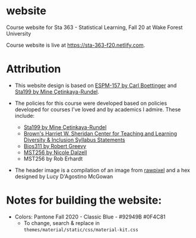 # website
Course website for Sta 363 - Statistical Learning, Fall 20 at Wake Forest University

Course website is live at https://sta-363-f20.netlify.com.

# Attribution

- This website design is based on [ESPM-157 by Carl Boettinger](https://espm-157.carlboettiger.info/) and [Sta199 by Mine Çetinkaya-Rundel](http://www2.stat.duke.edu/courses/Spring18/Sta199/).

- The policies for this course were developed based on policies developed for courses I've loved and by academics I admire. These include:
  - [Sta199 by Mine Çetinkaya-Rundel](http://www2.stat.duke.edu/courses/Spring18/Sta199/)
  - [Brown's Harriet W. Sheridan Center for Teaching and Learning Diversity & Inclusion Syllabus Statements](https://www.brown.edu/sheridan/teaching-learning-resources/inclusive-teaching/statements)
  - [Bios311 by Robert Greevy](http://biostat.mc.vanderbilt.edu/wiki/Main/Bios311ClassDetails)
  - [MST256 by Nicole Dalzell](https://sites.google.com/view/mst256/schedule?authuser=0)
  - MST256 by Rob Erhardt

- The header image is a compilation of an image from [rawpixel](https://www.rawpixel.com/image/397155/free-illustration-image-background-communication-computer) and a hex designed by Lucy D'Agostino McGowan

# Notes for building the website:

- Colors: Pantone Fall 2020 - Classic Blue - #92949B #0F4C81
  - To change, search & replace in `themes/material/static/css/material-kit.css`
